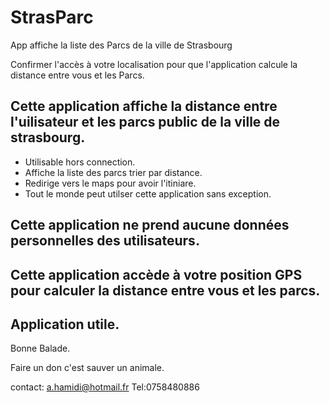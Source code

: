 # StrasParc
App affiche la liste des Parcs de la ville de Strasbourg

Confirmer l'accès à votre localisation pour que l'application calcule la distance entre vous et les Parcs.

## Cette application affiche la distance entre l'uilisateur et les parcs public de la ville de strasbourg.

* Utilisable hors connection.
* Affiche la liste des parcs trier par distance.
* Redirige vers le maps pour avoir l'itiniare.
* Tout le monde peut utilser cette application sans exception.

## Cette application ne prend aucune données personnelles des utilisateurs.
## Cette application accède à votre position GPS pour calculer la distance entre vous et les parcs.
## Application utile.

Bonne Balade.

Faire un don c'est sauver un animale. 

contact: a.hamidi@hotmail.fr
Tel:0758480886
